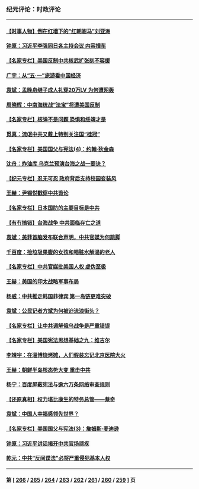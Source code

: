 ### 纪元评论：时政评论
---
#### [【时事人物】倒在红墙下的“红朝驸马”刘亚洲](../../pages/nsc1025/n13989704.md) 
#### [钟原：习近平李强同日各主持会议 内容撞车](../../pages/nsc1025/n13989345.md) 
#### [【名家专栏】美国反制中共核武扩张刻不容缓](../../pages/nsc1025/n13988132.md) 
#### [广宇：从“五·一”旅游看中国经济](../../pages/nsc1025/n13989448.md) 
#### [袁斌：孟晚舟继子成人礼穿20万LV 为何遭网轰](../../pages/nsc1025/n13989427.md) 
#### [周晓辉：中南海统战“法宝”将遭美国反制](../../pages/nsc1025/n13989154.md) 
#### [【名家专栏】核弹不是问题 恐惧和绥靖才是](../../pages/nsc1025/n13987231.md) 
#### [觅真：流氓中共又戴上特别关注国“桂冠”](../../pages/nsc1025/n13988957.md) 
#### [【名家专栏】美国国父与宪法(4)：约翰‧狄金森](../../pages/nsc1025/n13985200.md) 
#### [沈舟：炸油库 乌克兰预演台海之战一要诀？](../../pages/nsc1025/n13988506.md) 
#### [【纪元专栏】忍无可忍 政府背后支持校园变装风](../../pages/nsc1025/n13988361.md) 
#### [王赫：尹锡悦戳穿中共诡论](../../pages/nsc1025/n13988281.md) 
#### [【名家专栏】日本国防的主要目标是中共](../../pages/nsc1025/n13986529.md) 
#### [【有冇搞错】台海战争 中共面临存亡之道](../../pages/nsc1025/n13987819.md) 
#### [袁斌：美菲首脑发布联合声明，中共官媒为何跳脚](../../pages/nsc1025/n13987906.md) 
#### [千百度：捡垃圾果腹的女孩和喝脏水解渴的老人](../../pages/nsc1025/n13987918.md) 
#### [【名家专栏】中共官媒批美国人权 虚伪至极](../../pages/nsc1025/n13986615.md) 
#### [王赫：美国的印太战略军事布局](../../pages/nsc1025/n13987265.md) 
#### [杨威：中共推走韩国菲律宾 第一岛链更难突破](../../pages/nsc1025/n13986940.md) 
#### [袁斌：公民记者方斌为何被迫流浪街头？](../../pages/nsc1025/n13987063.md) 
#### [【名家专栏】让中共调解俄乌战争是严重错误](../../pages/nsc1025/n13986532.md) 
#### [【名家专栏】美国宪法思想基础之九：维吉尔](../../pages/nsc1025/n13982835.md) 
#### [李靖宇：在淄博烧烤摊，人们假装忘记北京医院大火](../../pages/nsc1025/n13986326.md) 
#### [王赫：朝鲜半岛核态势大变 重击中共](../../pages/nsc1025/n13986183.md) 
#### [杨宁：百度屏蔽宪法与逾六万条网络审查规则](../../pages/nsc1025/n13986006.md) 
#### [【还原真相】权力堪比康生的特务总管——蔡奇](../../pages/nsc1025/n13985857.md) 
#### [袁斌：中国人幸福感领先世界？](../../pages/nsc1025/n13985708.md) 
#### [【名家专栏】美国国父与宪法(3)：詹姆斯‧麦迪逊](../../pages/nsc1025/n13980556.md) 
#### [钟原：习近平讲话揭开中共官场顽疾](../../pages/nsc1025/n13985530.md) 
#### [乾元：中共“反间谍法”必将严重侵犯基本人权](../../pages/nsc1025/n13985487.md) 

---
#### 第 [ [266](./266.md) / [265](./265.md) / [264](./264.md) / [263](./263.md) / [262](./262.md) / [261](./261.md) / [260](./260.md) / [259](./259.md) ] 页
